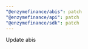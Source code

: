 ```yaml
---
"@enzymefinance/abis": patch
"@enzymefinance/api": patch
"@enzymefinance/sdk": patch
---
```


Update abis
